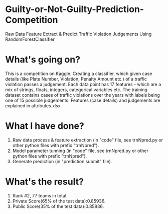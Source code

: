 # Guilty-or-Not-Guilty-Prediction-Competition
Raw Data Feature Extract &amp; Predict Traffic Violation Judgements Using RandomForestClassifier

# What's going on?
This is a competition on Kaggle. Creating a classifier, which given case details (like Plate Number, Violation, Penalty Amount etc.) of a traffic violation passes a judgement. Each data point has 17 features - which are a mix of strings, floats, integers, categorical variables etc. The training dataset contains cases of traffic violations over the years with labels being one of 15 possible judgements. Features (case details) and judgements are explained in attributes.xlsx.

# What I have done?
1. Raw data process & feature extraction (in "code" file, see trnNpred.py or other python files with prefix "trnNpred").
2. Model parameter tunning (in "code" file, see trnNpred.py or other python files with prefix "trnNpred").
3. Generate prediction (in "prediction submit" file).

# What's the result?
1. Rank #2, 77 teams in total.
2. Private Score(65% of the test data):0.85936.
3. Public Score(35% of the test data):0.85936.
